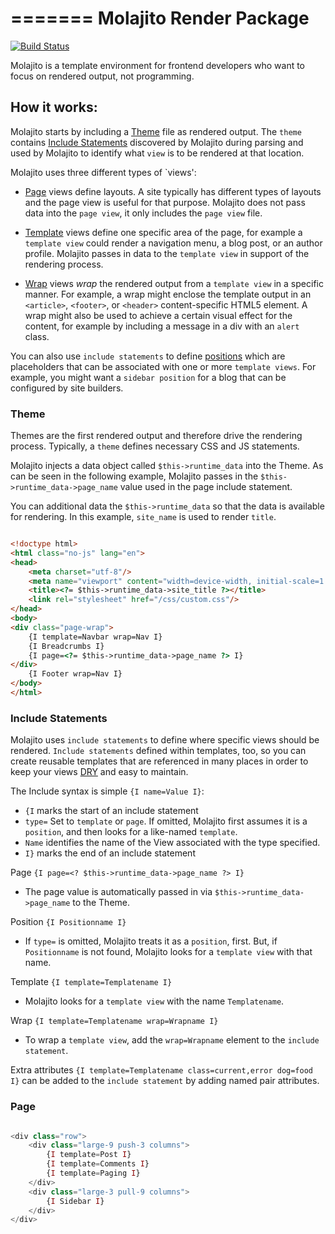 =======
Molajito Render Package
=======

[![Build Status](https://travis-ci.org/Molajo/Render.png?branch=master)](https://travis-ci.org/Molajo/Molajito)

Molajito is a template environment for frontend developers who want to focus on rendered output, not programming.

## How it works:

Molajito starts by including a [Theme](https://github.com/Molajo/Molajito#theme) file
 as rendered output. The `theme` contains [Include Statements](https://github.com/Molajo/Molajito#include-statements)
 discovered by Molajito during parsing and used by Molajito to identify what
 `view` is to be rendered at that location.

Molajito uses three different types of `views':
* [Page](https://github.com/Molajo/Molajito#page) views define layouts.
A site typically has different types of layouts and the page view is useful for that purpose.
 Molajito does not pass data into the `page view`, it only includes the `page view` file.

* [Template](https://github.com/Molajo/Molajito#template) views define one specific area of
 the page, for example a `template view` could render a navigation menu, a blog post, or
  an author profile. Molajito passes in data to the `template view` in support of the rendering
  process.

* [Wrap](https://github.com/Molajo/Molajito#wrap) views *wrap* the rendered output from a
`template view` in a specific manner. For example, a wrap might enclose the template output
in an `<article>`, `<footer>`, or `<header>` content-specific HTML5 element.  A wrap might
also be used to achieve a certain visual effect for the content, for example by including
a message in a div with an `alert` class.

You can also use `include statements` to define
[positions](https://github.com/Molajo/Molajito#position) which are placeholders that can be
associated with one or more `template views`. For example, you might want a `sidebar position`
for a blog that can be configured by site builders.

### Theme

Themes are the first rendered output and therefore drive the rendering process. Typically, a
`theme` defines necessary CSS and JS statements.

Molajito injects a data object called `$this->runtime_data` into the Theme.
As can be seen in the following example, Molajito passes in the `$this->runtime_data->page_name`
value used in the page include statement.

You can additional data the `$this->runtime_data` so that the data is available for rendering.
In this example, `site_name` is used to render `title`.


```html

<!doctype html>
<html class="no-js" lang="en">
<head>
    <meta charset="utf-8"/>
    <meta name="viewport" content="width=device-width, initial-scale=1.0"/>
    <title><?= $this->runtime_data->site_title ?></title>
    <link rel="stylesheet" href="/css/custom.css"/>
</head>
<body>
<div class="page-wrap">
    {I template=Navbar wrap=Nav I}
    {I Breadcrumbs I}
    {I page=<?= $this->runtime_data->page_name ?> I}
</div>
    {I Footer wrap=Nav I}
</body>
</html>

```

### Include Statements

Molajito uses `include statements` to define where specific views should be rendered.
`Include statements` defined within templates, too, so you can create reusable templates
  that are referenced in many places in order to keep your views [DRY](http://en.wikipedia.org/wiki/Don%27t_repeat_yourself)
  and easy to maintain.

The Include syntax is simple `{I name=Value I}`:
 * `{I` marks the start of an include statement
 * `type=` Set to `template` or `page`.
 If omitted, Molajito first assumes it is a `position`, and then looks for a like-named `template`.
 * `Name` identifies the name of the View associated with the type specified.
 * `I}` marks the end of an include statement

Page `{I page=<? $this->runtime_data->page_name ?> I}`
* The page value is automatically passed in via `$this->runtime_data->page_name` to the Theme.

Position `{I Positionname I}`
* If `type=` is omitted, Molajito treats it as a `position`, first. But, if `Positionname` is
not found, Molajito looks for a `template view` with that name.

Template `{I template=Templatename I}`
* Molajito looks for a `template view` with the name `Templatename`.

Wrap `{I template=Templatename wrap=Wrapname I}`
* To wrap a `template view`, add the `wrap=Wrapname` element to the `include statement`.

Extra attributes `{I template=Templatename class=current,error dog=food I}` can be added to
the `include statement` by adding named pair attributes.


### Page

```php

<div class="row">
    <div class="large-9 push-3 columns">
        {I template=Post I}
        {I template=Comments I}
        {I template=Paging I}
    </div>
    <div class="large-3 pull-9 columns">
        {I Sidebar I}
    </div>
</div>


```

